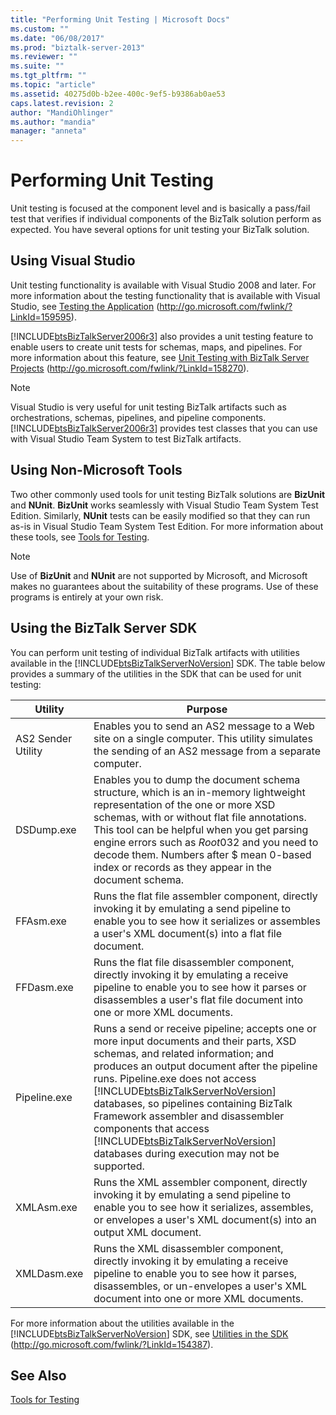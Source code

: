 ```yaml
---
title: "Performing Unit Testing | Microsoft Docs"
ms.custom: ""
ms.date: "06/08/2017"
ms.prod: "biztalk-server-2013"
ms.reviewer: ""
ms.suite: ""
ms.tgt_pltfrm: ""
ms.topic: "article"
ms.assetid: 40275d0b-b2ee-400c-9ef5-b9386ab0ae53
caps.latest.revision: 2
author: "MandiOhlinger"
ms.author: "mandia"
manager: "anneta"
---
```

# Performing Unit Testing
Unit testing is focused at the component level and is basically a pass/fail test that verifies if individual components of the BizTalk solution perform as expected. You have several options for unit testing your BizTalk solution.  
  
## Using Visual Studio  
 Unit testing functionality is available with Visual Studio 2008 and later. For more information about the testing functionality that is available with Visual Studio, see [Testing the Application](http://go.microsoft.com/fwlink/?LinkId=159595) (http://go.microsoft.com/fwlink/?LinkId=159595).  
  
 [!INCLUDE[btsBizTalkServer2006r3](../includes/btsbiztalkserver2006r3-md.md)] also provides a unit testing feature to enable users to create unit tests for schemas, maps, and pipelines. For more information about this feature, see [Unit Testing with BizTalk Server Projects](http://go.microsoft.com/fwlink/?LinkId=158270) (http://go.microsoft.com/fwlink/?LinkId=158270).  
  
> [!NOTE]  
>  Visual Studio is very useful for unit testing BizTalk artifacts such as orchestrations, schemas, pipelines, and pipeline components. [!INCLUDE[btsBizTalkServer2006r3](../includes/btsbiztalkserver2006r3-md.md)] provides test classes that you can use with Visual Studio Team System to test BizTalk artifacts.  
  
## Using Non-Microsoft Tools  
 Two other commonly used tools for unit testing BizTalk solutions are **BizUnit** and **NUnit**. **BizUnit** works seamlessly with Visual Studio Team System Test Edition. Similarly, **NUnit** tests can be easily modified so that they can run as-is in Visual Studio Team System Test Edition. For more information about these tools, see [Tools for Testing](../Topic/Tools%20for%20Testing.md).  
  
> [!NOTE]  
>  Use of **BizUnit** and **NUnit** are not supported by Microsoft, and Microsoft makes no guarantees about the suitability of these programs. Use of these programs is entirely at your own risk.  
  
## Using the BizTalk Server SDK  
 You can perform unit testing of individual BizTalk artifacts with utilities available in the [!INCLUDE[btsBizTalkServerNoVersion](../includes/btsbiztalkservernoversion-md.md)] SDK. The table below provides a summary of the utilities in the SDK that can be used for unit testing:  
  
|**Utility**|**Purpose**|  
|-----------------|-----------------|  
|AS2 Sender Utility|Enables you to send an AS2 message to a Web site on a single computer. This utility simulates the sending of an AS2 message from a separate computer.|  
|DSDump.exe|Enables you to dump the document schema structure, which is an in-memory lightweight representation of the one or more XSD schemas, with or without flat file annotations. This tool can be helpful when you get parsing engine errors such as $Root$0$3$2 and you need to decode them. Numbers after $ mean 0-based index or records as they appear in the document schema.|  
|FFAsm.exe|Runs the flat file assembler component, directly invoking it by emulating a send pipeline to enable you to see how it serializes or assembles a user's XML document(s) into a flat file document.|  
|FFDasm.exe|Runs the flat file disassembler component, directly invoking it by emulating a receive pipeline to enable you to see how it parses or disassembles a user's flat file document into one or more XML documents.|  
|Pipeline.exe|Runs a send or receive pipeline; accepts one or more input documents and their parts, XSD schemas, and related information; and produces an output document after the pipeline runs. Pipeline.exe does not access [!INCLUDE[btsBizTalkServerNoVersion](../includes/btsbiztalkservernoversion-md.md)] databases, so pipelines containing BizTalk Framework assembler and disassembler components that access [!INCLUDE[btsBizTalkServerNoVersion](../includes/btsbiztalkservernoversion-md.md)] databases during execution may not be supported.|  
|XMLAsm.exe|Runs the XML assembler component, directly invoking it by emulating a send pipeline to enable you to see how it serializes, assembles, or envelopes a user's XML document(s) into an output XML document.|  
|XMLDasm.exe|Runs the XML disassembler component, directly invoking it by emulating a receive pipeline to enable you to see how it parses, disassembles, or un-envelopes a user's XML document into one or more XML documents.|  
  
 For more information about the utilities available in the [!INCLUDE[btsBizTalkServerNoVersion](../includes/btsbiztalkservernoversion-md.md)] SDK, see [Utilities in the SDK](http://go.microsoft.com/fwlink/?LinkId=154387) (http://go.microsoft.com/fwlink/?LinkId=154387).  
  
## See Also  
 [Tools for Testing](../Topic/Tools%20for%20Testing.md)